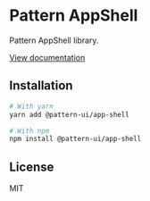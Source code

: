 # Pattern AppShell

Pattern AppShell library.

[View documentation](https://pattern.icu/)

## Installation

```sh
# With yarn
yarn add @pattern-ui/app-shell

# With npm
npm install @pattern-ui/app-shell
```

## License

MIT
